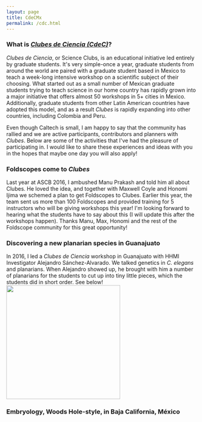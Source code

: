 ```yaml
---
layout: page
title: CdeCMx
permalink: /cdc.html
---
```


### What is [*Clubes de Ciencia (CdeC)*](https://www.clubesdeciencia.mx/)?

*Clubes de Ciencia*, or Science Clubs, is an educational initiative led entirely
by graduate students. It's very simple-once a year, graduate students from around
the world are paired with a graduate student based in Mexico to teach a week-long
intensive workshop on a scientific subject of their choosing. What started out
as a small number of Mexican graduate students trying to teach science in our
home country has rapidly grown into a major initiative that offers almost 50
workshops in 5+ cities in Mexico. Additionally, graduate students from other
Latin American countries have adopted this model, and as a result *Clubes* is
rapidly expanding into other countries, including Colombia and Peru.

Even though Caltech is small, I am happy to say that the community has rallied
and we are active participants, contributors and planners with *Clubes*. Below
are some of the activities that I've had the pleasure of participating in. I
would like to share these experiences and ideas with you in the hopes that maybe
one day you will also apply!

### Foldscopes come to *Clubes*
Last year at ASCB 2016, I ambushed Manu Prakash and told him all about Clubes.
He loved the idea, and together with Maxwell Coyle and Honomi Ijima we schemed
a plan to get Foldscopes to Clubes. Earlier this year, the team sent us more
than 100 Foldscopes and provided training for 5 instructors who will be giving
workshops this year! I'm looking forward to hearing what the students have to
say about this (I will update this after the workshops happen). Thanks Manu,
Max, Honomi and the rest of the Foldscope community for this great opportunity!

### Discovering a new planarian species in Guanajuato
In 2016, I led a *Clubes de Ciencia* workshop in Guanajuato with HHMI Investigator
Alejandro Sánchez-Alvarado. We talked genetics in *C. elegans* and planarians.
When Alejandro showed up, he brought with him a number of planarians for the
students to cut up into tiny little pieces, which the students did in short
order. See below!
<img id="photo_of_students" src="https://dangeles.github.io/images/clubes_estudiantes.jpg" width="300">



### Embryology, Woods Hole-style, in Baja California, México
